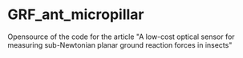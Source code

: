 # GRF_ant_micropillar
Opensource of the code for the article "A low-cost optical sensor for measuring sub-Newtonian planar ground reaction forces in insects"

